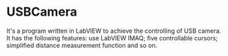 # USBCamera
It's a program written in LabVIEW to achieve the controlling of USB camera. It has the following features: use LabVIEW IMAQ; five controllable cursors; simplified distance measurement function and so on.

